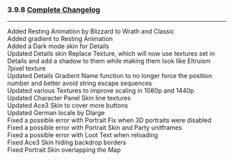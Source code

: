 ### 3.9.8 [Complete Changelog](https://github.com/eltreum0/eltruism/blob/main/Changelog.md)
___
Added Resting Animation by Blizzard to Wrath and Classic  
Added gradient to Resting Animation  
Added a Dark mode skin for Details  
Updated Details skin Replace Texture, which will now use textures set in Details and add a shadow to them while making them look like Eltruism 7pixel texture  
Updated Details Gradient Name function to no longer force the position number and better avoid string escape sequences  
Updated various Textures to improve scaling in 1080p and 1440p  
Updated Character Panel Skin line textures  
Updated Ace3 Skin to cover more buttons  
Updated German locale by Dlarge  
Fixed a possible error with Portrait Fix when 3D portraits were disabled  
Fixed a possible error with Portrait Skin and Party unitframes  
Fixed a possible error with Loot Text when reloading  
Fixed Ace3 Skin hiding backdrop borders  
Fixed Portrait Skin overlapping the Map  
